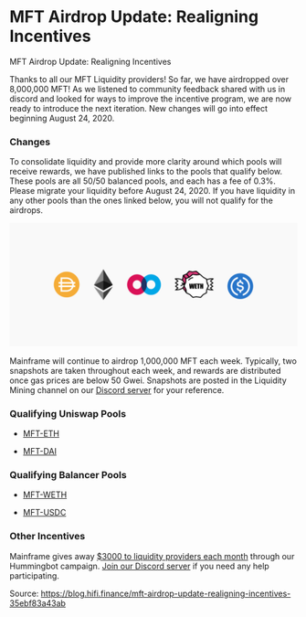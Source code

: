 
# MFT Airdrop Update: Realigning Incentives

MFT Airdrop Update: Realigning Incentives

Thanks to all our MFT Liquidity providers! So far, we have airdropped over 8,000,000 MFT! As we listened to community feedback shared with us in discord and looked for ways to improve the incentive program, we are now ready to introduce the next iteration. New changes will go into effect beginning August 24, 2020.

### Changes

To consolidate liquidity and provide more clarity around which pools will receive rewards, we have published links to the pools that qualify below. These pools are all 50/50 balanced pools, and each has a fee of 0.3%. Please migrate your liquidity before August 24, 2020. If you have liquidity in any other pools than the ones linked below, you will not qualify for the airdrops.

![](../images/2020-08-19_mft-airdrop-update-realigning-incentives/1_0zdziVXZUpnqZWGKJUbNUg.png)

Mainframe will continue to airdrop 1,000,000 MFT each week. Typically, two snapshots are taken throughout each week, and rewards are distributed once gas prices are below 50 Gwei. Snapshots are posted in the Liquidity Mining channel on our [Discord server](https://discord.gg/mhtSRz6) for your reference.

### Qualifying Uniswap Pools

* [MFT-ETH](https://uniswap.info/pair/0x2084c8115d97a12114a70a27198c3591b6df7d3e)

* [MFT-DAI](https://uniswap.info/pair/0xe8056b83ba7daf027414b58048a48911acf1b2a9)

### Qualifying Balancer Pools

* [MFT-WETH](https://pools.balancer.exchange/#/pool/0x2eb6cfbffc8785cd0d9f2d233d0a617bf4269eef/)

* [MFT-USDC](https://pools.balancer.exchange/#/pool/0x19db8e1a8553955757e87bc2620b76cca4262577/)

### Other Incentives

Mainframe gives away [$3000 to liquidity providers each month](https://blog.mainframe.com/new-liquidity-mining-campaign-for-mainframe-mft-going-live-on-june-16-2020-7aa1d316e8f6) through our Hummingbot campaign. [Join our Discord server](https://discord.gg/mhtSRz6) if you need any help participating.


Source: https://blog.hifi.finance/mft-airdrop-update-realigning-incentives-35ebf83a43ab
